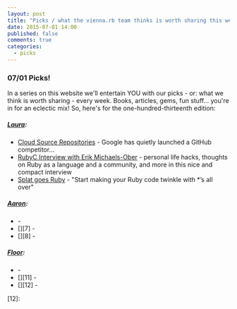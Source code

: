 ```yaml
---
layout: post
title: "Picks / what the vienna.rb team thinks is worth sharing this week"
date: 2015-07-01 14:00
published: false
comments: true
categories:
  - picks
---
```


### 07/01 Picks!

In a series on this website we'll entertain YOU with our picks - or: what we think is worth sharing - every week.
Books, articles, gems, fun stuff... you're in for an eclectic mix! So, here's for the one-hundred-thirteenth edition:

##### [Laura][1]:
- [Cloud Source Repositories][2] - Google has quietly launched a GitHub competitor...
- [RubyC Interview with Erik Michaels-Ober][3] - personal life hacks, thoughts on Ruby as a language and a community, and more in this nice and compact interview
- [Splat goes Ruby][4] - "Start making your Ruby code twinkle with *’s all over"

##### [Aaron][5]:
- [][6] - 
- [][7] - 
- [][8] - 


##### [Floor][9]:
- [][10] - 
- [][11] - 
- [][12] - 


[1]: http://www.twitter.com/alicetragedy
[2]: http://venturebeat.com/2015/06/24/google-has-quietly-launched-a-github-competitor-source-code-repositories/
[3]: http://rubyc.eu/posts/24
[4]: https://dev.firmafon.dk/blog/splat-goes-ruby/
[5]: http://www.twitter.com/mraaroncruz
[6]: 
[7]: 
[9]: http://www.twitter.com/floordrees
[10]: 
[11]: 
[12]: 
